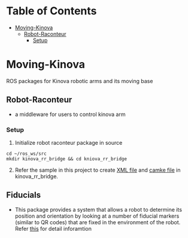 # Table of Contents 
- [Moving-Kinova](#Moving-Kinova) 
  - [Robot-Raconteur](#Robot-Raconteur)  
    - [Setup](#Setup) 

# Moving-Kinova
ROS packages for Kinova robotic arms and its moving base

## Robot-Raconteur
* a middleware for users to control kinova arm
### Setup
1. Initialize robot raconteur package in source
```
cd ~/ros_ws/src
mkdir kinova_rr_bridge && cd kniova_rr_bridge 
```

2. Refer the sample in this project to create [XML file]() and [camke file]() in kinova_rr_bridge.

## Fiducials
* This package provides a system that allows a robot to determine its position and orientation by looking at a number of fiducial markers (similar to QR codes) that are fixed in the environment of the robot. Refer [this](http://wiki.ros.org/fiducials) for detail inforamtion
